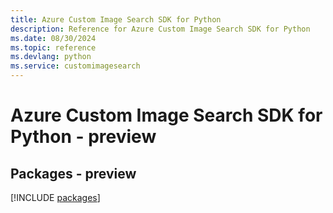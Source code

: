 ```yaml
---
title: Azure Custom Image Search SDK for Python
description: Reference for Azure Custom Image Search SDK for Python
ms.date: 08/30/2024
ms.topic: reference
ms.devlang: python
ms.service: customimagesearch
---
```

# Azure Custom Image Search SDK for Python - preview
## Packages - preview
[!INCLUDE [packages](custom-image-search-index.md)]